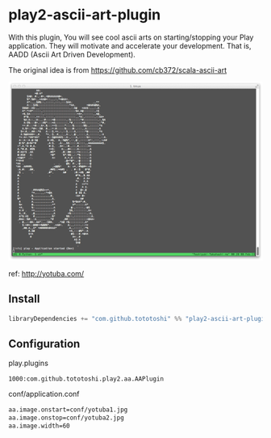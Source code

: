 # play2-ascii-art-plugin


With this plugin, You will see cool ascii arts on starting/stopping your Play application. 
They will motivate and accelerate your development. That is, AADD (Ascii Art Driven Development).


The original idea is from https://github.com/cb372/scala-ascii-art

![Yotuba](screenshot.jpg)

ref: http://yotuba.com/

## Install
```scala
libraryDependencies += "com.github.tototoshi" %% "play2-ascii-art-plugin" % "0.1.0"
```

## Configuration

play.plugins
```
1000:com.github.tototoshi.play2.aa.AAPlugin
```

conf/application.conf
```
aa.image.onstart=conf/yotuba1.jpg
aa.image.onstop=conf/yotuba2.jpg
aa.image.width=60
```

